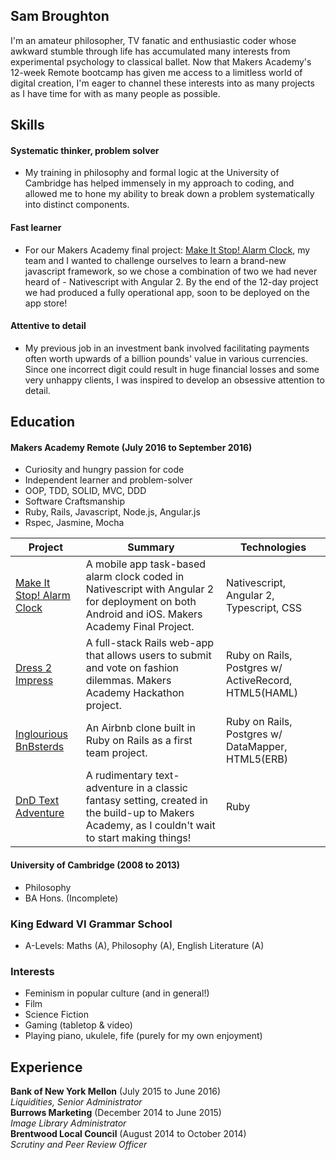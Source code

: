 ## Sam Broughton

I'm an amateur philosopher, TV fanatic and enthusiastic coder whose awkward stumble through life has accumulated many interests from experimental psychology to classical ballet. Now that Makers Academy's 12-week Remote bootcamp has given me access to a limitless world of digital creation, I'm eager to channel these interests into as many projects as I have time for with as many people as possible.

## Skills

#### Systematic thinker, problem solver
- My training in philosophy and formal logic at the University of Cambridge has helped immensely in my approach to coding, and allowed me to hone my ability to break down a problem systematically into distinct components.

#### Fast learner
- For our Makers Academy final project: [Make It Stop! Alarm Clock](https://github.com/MakeItStop/task-based-alarm), my team and I wanted to challenge ourselves to learn a brand-new javascript framework, so we chose a combination of two we had never heard of - Nativescript with Angular 2. By the end of the 12-day project we had produced a fully operational app, soon to be deployed on the app store!

#### Attentive to detail
- My previous job in an investment bank involved facilitating payments often worth upwards of a billion pounds' value in various currencies. Since one incorrect digit could result in huge financial losses and some very unhappy clients, I was inspired to develop an obsessive attention to detail.

## Education

#### Makers Academy Remote (July 2016 to September 2016)

- Curiosity and hungry passion for code
- Independent learner and problem-solver
- OOP, TDD, SOLID, MVC, DDD
- Software Craftsmanship
- Ruby, Rails, Javascript, Node.js, Angular.js
- Rspec, Jasmine, Mocha


|Project|Summary|Technologies|
|-------|-------|------------|
|[Make It Stop! Alarm Clock](https://github.com/MakeItStop/task-based-alarm) | A mobile app task-based alarm clock coded in Nativescript with Angular 2 for deployment on both Android and iOS. Makers Academy Final Project. | Nativescript, Angular 2, Typescript, CSS|
|[Dress 2 Impress](https://github.com/jonnymoore12/dress_2_impress)  | A full-stack Rails web-app that allows users to submit and vote on fashion dilemmas. Makers Academy Hackathon project. | Ruby on Rails, Postgres w/ ActiveRecord, HTML5(HAML)  |
|[Inglourious BnBsterds](https://github.com/samjbro/inglourious-BnBsterds)  | An Airbnb clone built in Ruby on Rails as a first team project.  | Ruby on Rails, Postgres w/ DataMapper, HTML5(ERB)  |
|[DnD Text Adventure](https://github.com/samjbro/dndTextAdventure)  | A rudimentary text-adventure in a classic fantasy setting, created in the build-up to Makers Academy, as I couldn't wait to start making things!  | Ruby  |


#### University of Cambridge (2008 to 2013)

- Philosophy
- BA Hons. (Incomplete)

### King Edward VI Grammar School
- A-Levels: Maths (A), Philosophy (A), English Literature (A)

### Interests  
- Feminism in popular culture (and in general!) 
- Film
- Science Fiction
- Gaming (tabletop & video)
- Playing piano, ukulele, fife (purely for my own enjoyment)

## Experience

**Bank of New York Mellon** (July 2015 to June 2016)    
*Liquidities, Senior Administrator*   
**Burrows Marketing** (December 2014 to June 2015)   
*Image Library Administrator*  
**Brentwood Local Council** (August 2014 to October 2014)   
*Scrutiny and Peer Review Officer*
